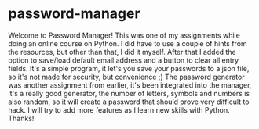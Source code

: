 # password-manager
Welcome to Password Manager!
This was one of my assignments while doing an online course on Python. I did have to use a couple of hints from the resources, but other than that, I did it myself.
After that I added the option to save/load default email address and a button to clear all entry fields. 
It's a simple program, it let's you save your passwords to a json file, so it's not made for security, but convenience ;)
The password generator was another assignment from earlier, it's been integrated into the manager, it's a really good generator, the number of letters, symbols and
numbers is also random, so it will create a password that should prove very difficult to hack.
I will try to add more features as I learn new skills with Python.
Thanks!
